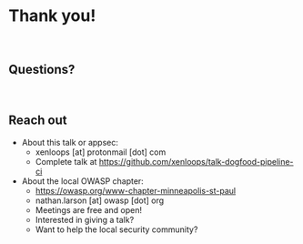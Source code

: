 # Thank you!

<br />

## Questions?

<br />

## Reach out
* About this talk or appsec: 
  * xenloops [at] protonmail [dot] com
  * Complete talk at https://github.com/xenloops/talk-dogfood-pipeline-ci
* About the local OWASP chapter: 
  * https://owasp.org/www-chapter-minneapolis-st-paul
  * nathan.larson [at] owasp [dot] org
  * Meetings are free and open!
  * Interested in giving a talk?
  * Want to help the local security community?

<br /><br /><br />
